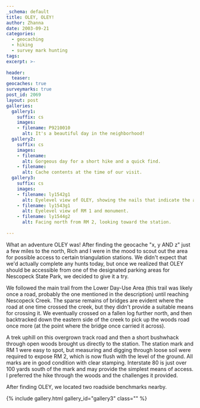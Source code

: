 ```yaml
---
_schema: default
title: OLEY, OLEY!
author: Zhanna
date: 2003-09-21
categories:
  - geocaching
  - hiking
  - survey mark hunting
tags:
excerpt: >- 
  
header:
  teaser:
geocaches: true
surveymarks: true
post_id: 2069
layout: post  
galleries:
  gallery1:
    suffix: cs
    images:
    - filename: P9210010
      alt: It's a beautiful day in the neighborhood!   
  gallery2:
    suffix: cs
    images:
    - filename:
      alt: Gorgeous day for a short hike and a quick find.  
    - filename:
      alt: Cache contents at the time of our visit.     
  gallery3:
    suffix: cs
    images:
    - filename: ly1542g1
      alt: Eyelevel view of OLEY, showing the nails that indicate the approximate directions of the RMs.
    - filename: ly1543g1
      alt: Eyelevel view of RM 1 and monument.    
    - filename: ly1544g2
      alt: Facing north from RM 2, looking toward the station.            
                 
---
```


What an adventure OLEY was! After finding the geocache "x, y AND z" just a few miles to the north, Rich and I were in the mood to scout out the area for possible access to certain triangulation stations. We didn't expect that we'd actually complete any hunts today, but once we realized that OLEY should be accessible from one of the designated parking areas for Nescopeck State Park, we decided to give it a try. 

We followed the main trail from the Lower Day-Use Area (this trail was likely once a road, probably the one mentioned in the description) until reaching Nescopeck Creek. The sparse remains of bridges are evident where the road at one time crossed the creek, but they didn't provide a suitable means for crossing it. We eventually crossed on a fallen log further north, and then backtracked down the eastern side of the creek to pick up the woods road once more (at the point where the bridge once carried it across). 

A trek uphill on this overgrown track road and then a short bushwhack through open woods brought us directly to the station. The station mark and RM 1 were easy to spot, but measuring and digging through loose soil were required to expose RM 2, which is now flush with the level of the ground. All marks are in good condition with clear stamping. Interstate 80 is just over 100 yards south of the mark and may provide the simplest means of access. I preferred the hike through the woods and the challenges it provided.

After finding OLEY, we located two roadside benchmarks nearby.

{% include gallery.html gallery_id="gallery3" class="" %}